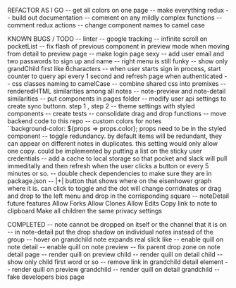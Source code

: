 REFACTOR AS I GO
    -- get all colors on one page
    -- make everything redux
    -- build out documentation
    -- comment on any mildly complex functions
    -- comment redux actions 
    -- change component names to camel case

KNOWN BUGS / TODO
    -- linter
    -- google tracking 
    -- infinite scroll on pocketList
    -- fix flash of previous component in preview mode when moving from detail to preview page
    -- make login page sexy
        -- add user email and two passwords to sign up and name 
    -- right menu is still funky
    -- show only grandChild first like 6characters
    -- when user starts sign in process, start counter to query api every 1 second and refresh page when authenticated
    -- css classes naming to camelCase
    -- combine shared css into premixes
        -- renderedHTML similarities among all notes
        -- note-preview and note-detail similarities
    -- put components in pages folder
    -- modify user api settings to create sync buttonn. step 1 , step 2 
    -- theme settings with styled components 
    -- create tests 
    -- consolidate drag and drop functions 
    -- move backend code to this repo
    -- custom colors for notes     
        ``background-color: ${props => props.color};
        props need to be in the styled component
    -- toggle redundancy. by default items will be redundant, they can appear on different notes in duplicates. this setting would only allow one copy. could be implemented by putting a list on the sticky user credentials
    -- add a cache to local storage so that pocket and slack will pull immeditally and then refresh when the user clicks a button or every 5 minutes or so. 
    --  double check dependencies to make sure they are in package.json
    -- |+| button that shows where on the eisenhower graph where it is. can click to toggle and the dot will change corridnates or drag and drop to the left menu and drop in the corrisponding square
    -- noteDetail future features 
            Allow Forks
            Allow Clones
            Allow Edits
            Copy link to note to clipboard
            Make all children the same privacy settings

COMPLETED 
    -- note cannot be dropped on itself or the channel that it is on 
    -- in note-detail put the drop shadow on individual notes instead of the group
    -- hover on grandchild note expands real slick like
    -- enable quill on note detail 
    -- enable quill on note preview 
    -- fix parent drop zone on note detail page
    -- render quill on preview child
    -- render quill on detail child
    -- show only child first word or so
    -- remove link in grandchild detail element
    -- render quill on preview grandchild
    -- render quill on detail grandchild
    -- fake developers bios page
